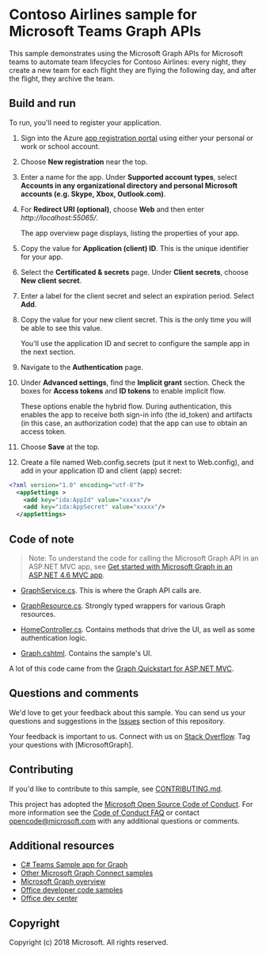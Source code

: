 # Contoso Airlines sample for Microsoft Teams Graph APIs

This sample demonstrates using the Microsoft Graph APIs for Microsoft teams to automate team lifecycles for Contoso Airlines: every night, they create a new team for each flight they are flying the following day, and after the flight, they archive the team.

## Build and run

To run, you'll need to register your application.

1. Sign into the Azure [app registration portal](https://go.microsoft.com/fwlink/?linkid=2083908) using either your personal or work or school account.

2. Choose **New registration** near the top.

3. Enter a name for the app. Under **Supported account types**, select **Accounts in any organizational directory and personal Microsoft accounts (e.g. Skype, Xbox, Outlook.com)**.

4. For **Redirect URI (optional)**, choose **Web** and then enter *http://localhost:55065/*.

   The app overview page displays, listing the properties of your app.

5. Copy the value for **Application (client) ID**. This is the unique identifier for your app.

6. Select the **Certificated & secrets** page. Under **Client secrets**, choose **New client secret**.

7. Enter a label for the client secret and select an expiration period. Select **Add**.

8. Copy the value for your new client secret. This is the only time you will be able to see this value.

   You'll use the application ID and secret to configure the sample app in the next section.

9. Navigate to the **Authentication** page.

10. Under **Advanced settings**, find the **Implicit grant** section. Check the boxes for **Access tokens** and **ID tokens** to enable implicit flow.

    These options enable the hybrid flow. During authentication, this enables the app to receive both sign-in info (the id_token) and artifacts (in this case, an authorization code) that the app can use to obtain an access token.

11. Choose **Save** at the top.

12. Create a file named Web.config.secrets (put it next to Web.config), and add in your application ID and client (app) secret:

```xml
<?xml version="1.0" encoding="utf-8"?>
  <appSettings >
    <add key="ida:AppId" value="xxxxx"/>
    <add key="ida:AppSecret" value="xxxxx"/>
  </appSettings>
```

## Code of note

> Note: To understand the code for calling the Microsoft Graph API in an ASP.NET MVC app, see [Get started with Microsoft Graph in an ASP.NET 4.6 MVC app](https://graph.microsoft.io/en-us/docs/platform/aspnetmvc).

- [GraphService.cs](/project/Models/GraphService.cs). This is where the Graph API calls are.

- [GraphResource.cs](/project//Models/GraphResource.cs). Strongly typed wrappers for various Graph resources.

- [HomeController.cs](/project/Controllers/HomeController.cs). Contains methods that drive the UI, as well as some authentication logic.

- [Graph.cshtml](/project/Views/Home/Graph.cshtml). Contains the sample's UI.

A lot of this code came from the [Graph Quickstart for ASP.NET MVC](https://developer.microsoft.com/en-us/graph/quick-start?platform=option-dotnet).

## Questions and comments

We'd love to get your feedback about this sample. You can send us your questions and suggestions in the [Issues](https://github.com/microsoftgraph/aspnet-connect-sample/issues) section of this repository.

Your feedback is important to us. Connect with us on [Stack Overflow](http://stackoverflow.com/questions/tagged/microsoftgraph). Tag your questions with [MicrosoftGraph].

## Contributing

If you'd like to contribute to this sample, see [CONTRIBUTING.md](CONTRIBUTING.md).

This project has adopted the [Microsoft Open Source Code of Conduct](https://opensource.microsoft.com/codeofconduct/). For more information see the [Code of Conduct FAQ](https://opensource.microsoft.com/codeofconduct/faq/) or contact [opencode@microsoft.com](mailto:opencode@microsoft.com) with any additional questions or comments.

## Additional resources

- [C# Teams Sample app for Graph](https://github.com/microsoftgraph/csharp-teams-sample-graph)
- [Other Microsoft Graph Connect samples](https://github.com/MicrosoftGraph?utf8=%E2%9C%93&query=-Connect)
- [Microsoft Graph overview](http://graph.microsoft.io)
- [Office developer code samples](http://dev.office.com/code-samples)
- [Office dev center](http://dev.office.com/)

## Copyright

Copyright (c) 2018 Microsoft. All rights reserved.
